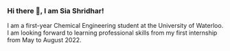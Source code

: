### Hi there 👋, I am Sia Shridhar!

I am a first-year Chemical Engineering student at the University of Waterloo. I am looking forward to learning professional skills from my first internship from May to August 2022.

<!--
**Siashridhar/Siashridhar** is a ✨ _special_ ✨ repository because its `README.md` (this file) appears on your GitHub profile.

Here are some ideas to get you started:

- 🔭 I’m currently working on ...
- 🌱 I’m currently learning ...
- 👯 I’m looking to collaborate on ...
- 🤔 I’m looking for help with ...
- 💬 Ask me about ...
- 📫 How to reach me: ...
- 😄 Pronouns: ...
- ⚡ Fun fact: ...
-->
